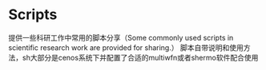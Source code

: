 # Scripts
提供一些科研工作中常用的脚本分享（Some commonly used scripts in scientific research work are provided for sharing.）
脚本自带说明和使用方法，sh大部分是cenos系统下并配置了合适的multiwfn或者shermo软件配合使用
